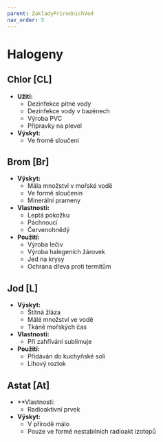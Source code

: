 ```yaml
---
parent: ZakladyPrirodnichVed
nav_order: 5
---
```

# Halogeny
## Chlor [CL]
- **Užití:**
	- Dezinfekce pitné vody
	- Dezinfekce vody v bazénech
	- Výroba PVC
	- Připravky na plevel
- **Výskyt:**
	- Ve fromě sloučeni

## Brom [Br]
- **Výskyt:**
	- Mála množství v mořské vodě
	- Ve formě sloučenin
	- Minerální prameny
- **Vlastnosti:**
	- Leptá pokožku
	- Páchnoucí
	- Červenohnědý
- **Použití:**
	- Výroba lečiv
	- Výroba halegeních žárovek
	- Jed na krysy
	- Ochrana dřeva proti termitům

## Jod [L]
- **Výskyt:**
	- Štítná žláza
	- Málé množství ve vodě
	- Tkáně mořských čas
- **Vlastnosti:**
	- Při zahřívání sublimuje
- **Použití:**
	- Přidáván do kuchyňské soli
	- Lihový roztok

## Astat [At]
- **Vlastnosti:
	- Radioaktivní prvek
- **Výskyt:**
	- V přírodě málo
	- Pouze ve formě nestabilních radioakt izotopů

